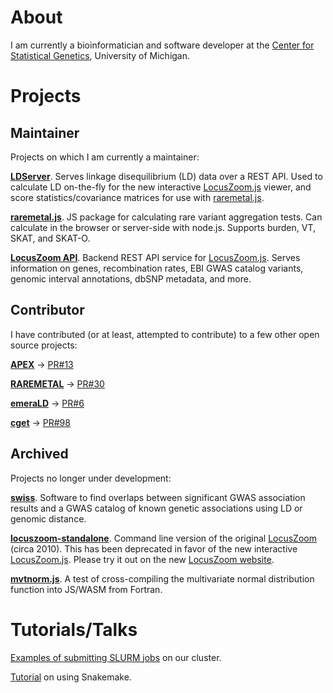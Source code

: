 
# About

I am currently a bioinformatician and software developer at the [Center for Statistical Genetics](https://sph.umich.edu/csg/), University of Michigan.

# Projects

## Maintainer

Projects on which I am currently a maintainer:

[**LDServer**](https://github.com/statgen/LDServer). Serves linkage disequilibrium (LD) data over a REST API. Used to calculate LD on-the-fly for the new interactive [LocusZoom.js] viewer, and score statistics/covariance matrices for use with [raremetal.js].

[**raremetal.js**]. JS package for calculating rare variant aggregation tests. Can calculate in the browser or server-side with node.js. Supports burden, VT, SKAT, and SKAT-O.

[**LocusZoom API**](https://github.com/statgen/locuszoom-api). Backend REST API service for [LocusZoom.js]. Serves information on genes, recombination rates, EBI GWAS catalog variants, genomic interval annotations, dbSNP metadata, and more.

## Contributor

I have contributed (or at least, attempted to contribute) to a few other open source projects:

[**APEX**](https://github.com/corbinq/apex) → [PR#13](https://github.com/corbinq/apex/pull/13)

[**RAREMETAL**](https://github.com/statgen/RAREMETAL) → [PR#30](https://github.com/statgen/raremetal/pull/30)

[**emeraLD**](https://github.com/statgen/emeraLD) → [PR#6](https://github.com/statgen/emeraLD/pull/6)

[**cget**](https://github.com/pfultz2/cget) → [PR#98](https://github.com/pfultz2/cget/pull/98)

## Archived

Projects no longer under development:

[**swiss**](https://github.com/statgen/swiss). Software to find overlaps between significant GWAS association results and a GWAS catalog of known genetic associations using LD or genomic distance.

[**locuszoom-standalone**](https://github.com/statgen/locuszoom-standalone). Command line version of the original [LocusZoom](https://genome.sph.umich.edu/wiki/LocusZoom_Standalone) (circa 2010). This has been deprecated in favor of the new interactive [LocusZoom.js]. Please try it out on the new [LocusZoom website](https://my.locuszoom.org/).

[**mvtnorm.js**](https://github.com/welchr/mvtnorm.js). A test of cross-compiling the multivariate normal distribution function into JS/WASM from Fortran.

# Tutorials/Talks

[Examples of submitting SLURM jobs](https://github.com/welchr/SLURM-examples) on our cluster.

[Tutorial](https://github.com/welchr/csg-snakemake) on using Snakemake.


[LocusZoom.js]: https://github.com/statgen/locuszoom
[raremetal.js]: https://github.com/statgen/raremetal.js
[**raremetal.js**]: https://github.com/statgen/raremetal.js
